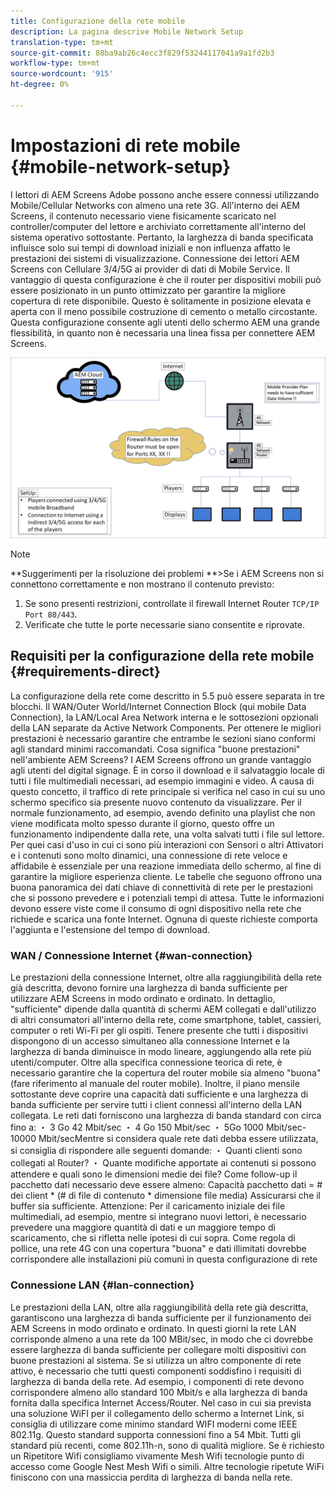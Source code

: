 ```yaml
---
title: Configurazione della rete mobile
description: La pagina descrive Mobile Network Setup
translation-type: tm+mt
source-git-commit: 88ba9ab26c4ecc3f829f53244117041a9a1fd2b3
workflow-type: tm+mt
source-wordcount: '915'
ht-degree: 0%

---
```



# Impostazioni di rete mobile {#mobile-network-setup}

I lettori di AEM Screens Adobe possono anche essere connessi utilizzando Mobile/Cellular Networks con almeno una rete 3G.
All&#39;interno dei AEM Screens, il contenuto necessario viene fisicamente scaricato nel controller/computer del lettore e archiviato correttamente all&#39;interno del sistema operativo sottostante. Pertanto, la larghezza di banda specificata influisce solo sui tempi di download iniziali e non influenza affatto le prestazioni dei sistemi di visualizzazione.
Connessione dei lettori AEM Screens con Cellulare 3/4/5G ai provider di dati di Mobile Service. Il vantaggio di questa configurazione è che il router per dispositivi mobili può essere posizionato in un punto ottimizzato per garantire la migliore copertura di rete disponibile. Questo è solitamente in posizione elevata e aperta con il meno possibile costruzione di cemento o metallo circostante.
Questa configurazione consente agli utenti dello schermo AEM una grande flessibilità, in quanto non è necessaria una linea fissa per connettere AEM Screens.


![](/help/using/assets/mobile-network-1.png)

>[!NOTE]
>**Suggerimenti per la risoluzione dei problemi **>Se i AEM Screens non si connettono correttamente e non mostrano il contenuto previsto:
>
>1. Se sono presenti restrizioni, controllate il firewall Internet Router `TCP/IP Port 80/443`.
>1. Verificate che tutte le porte necessarie siano consentite e riprovate.




## Requisiti per la configurazione della rete mobile {#requirements-direct}

La configurazione della rete come descritto in 5.5 può essere separata in tre blocchi. Il WAN/Outer World/Internet Connection Block (qui mobile Data Connection), la LAN/Local Area Network interna e le sottosezioni opzionali della LAN separate da Active Network Components.
Per ottenere le migliori prestazioni è necessario garantire che entrambe le sezioni siano conformi agli standard minimi raccomandati.
Cosa significa &quot;buone prestazioni&quot; nell&#39;ambiente AEM Screens?
I AEM Screens offrono un grande vantaggio agli utenti del digital signage. È in corso il download e il salvataggio locale di tutti i file multimediali necessari, ad esempio immagini e video. A causa di questo concetto, il traffico di rete principale si verifica nel caso in cui su uno schermo specifico sia presente nuovo contenuto da visualizzare.
Per il normale funzionamento, ad esempio, avendo definito una playlist che non viene modificata molto spesso durante il giorno, questo offre un funzionamento indipendente dalla rete, una volta salvati tutti i file sul lettore.
Per quei casi d&#39;uso in cui ci sono più interazioni con Sensori o altri Attivatori e i contenuti sono molto dinamici, una connessione di rete veloce e affidabile è essenziale per una reazione immediata dello schermo, al fine di garantire la migliore esperienza cliente.
Le tabelle che seguono offrono una buona panoramica dei dati chiave di connettività di rete per le prestazioni che si possono prevedere e i potenziali tempi di attesa.
Tutte le informazioni devono essere viste come il consumo di ogni dispositivo nella rete che richiede e scarica una fonte Internet. Ognuna di queste richieste comporta l&#39;aggiunta e l&#39;estensione del tempo di download.


### WAN / Connessione Internet {#wan-connection}

Le prestazioni della connessione Internet, oltre alla raggiungibilità della rete già descritta, devono fornire una larghezza di banda sufficiente per utilizzare AEM Screens in modo ordinato e ordinato. In dettaglio, &quot;sufficiente&quot; dipende dalla quantità di schermi AEM collegati e dall&#39;utilizzo di altri consumatori all&#39;interno della rete, come smartphone, tablet, cassieri, computer o reti Wi-Fi per gli ospiti.
Tenere presente che tutti i dispositivi dispongono di un accesso simultaneo alla connessione Internet e la larghezza di banda diminuisce in modo lineare, aggiungendo alla rete più utenti/computer.
Oltre alla specifica connessione teorica di rete, è necessario garantire che la copertura del router mobile sia almeno &quot;buona&quot; (fare riferimento al manuale del router mobile). Inoltre, il piano mensile sottostante deve coprire una capacità dati sufficiente e una larghezza di banda sufficiente per servire tutti i client connessi all&#39;interno della LAN collegata.
Le reti dati forniscono una larghezza di banda standard con circa fino a:
・ 3 Go 42 Mbit/sec ・ 4 Go 150 Mbit/sec ・ 5Go 1000 Mbit/sec-10000 Mbit/secMentre si considera quale rete dati debba essere utilizzata, si consiglia di rispondere alle seguenti domande:
・ Quanti clienti sono collegati al Router?
・ Quante modifiche apportate ai contenuti si possono attendere e quali sono le dimensioni medie dei file?
Come follow-up il pacchetto dati necessario deve essere almeno:
Capacità pacchetto dati = # dei client * (# di file di contenuto * dimensione file media) Assicurarsi che il buffer sia sufficiente.
Attenzione: Per il caricamento iniziale dei file multimediali, ad esempio, mentre si integrano nuovi lettori, è necessario prevedere una maggiore quantità di dati e un maggiore tempo di scaricamento, che si rifletta nelle ipotesi di cui sopra.
Come regola di pollice, una rete 4G con una copertura &quot;buona&quot; e dati illimitati dovrebbe corrispondere alle installazioni più comuni in questa configurazione di rete


### Connessione LAN {#lan-connection}

Le prestazioni della LAN, oltre alla raggiungibilità della rete già descritta, garantiscono una larghezza di banda sufficiente per il funzionamento dei AEM Screens in modo ordinato e ordinato. In questi giorni la rete LAN corrisponde almeno a una rete da 100 MBit/sec, in modo che ci dovrebbe essere larghezza di banda sufficiente per collegare molti dispositivi con buone prestazioni al sistema. Se si utilizza un altro componente di rete attivo, è necessario che tutti questi componenti soddisfino i requisiti di larghezza di banda della rete. Ad esempio, i componenti di rete devono corrispondere almeno allo standard 100 Mbit/s e alla larghezza di banda fornita dalla specifica Internet Access/Router.
Nel caso in cui sia prevista una soluzione WiFI per il collegamento dello schermo a Internet Link, si consiglia di utilizzare come minimo standard WIFI moderni come IEEE 802.11g. Questo standard supporta connessioni fino a 54 Mbit. Tutti gli standard più recenti, come 802.11h-n, sono di qualità migliore. Se è richiesto un Ripetitore Wifi consigliamo vivamente Mesh Wifi tecnologie punto di accesso come Google Nest Mesh Wifi o simili.
Altre tecnologie ripetute WiFi finiscono con una massiccia perdita di larghezza di banda nella rete.
